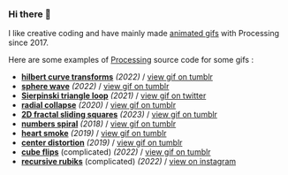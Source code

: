 ### Hi there 👋

I like creative coding and have mainly made [animated gifs](https://bleuje.com/animationsite/) with Processing since 2017.

Here are some examples of [Processing](https://processing.org/) source code for some gifs :

- [**hilbert curve transforms**](https://gist.github.com/Bleuje/0917441d809d5eccf4ddcfc6a5b787d9) *(2022)* / [view gif on tumblr](https://necessary-disorder.tumblr.com/post/684049569049395200)
- [**sphere wave**](https://gist.github.com/Bleuje/bd3e59266899687c11dbca39f1ffd7ae) *(2022)* / [view gif on tumblr](https://necessary-disorder.tumblr.com/post/686420135511310336)
- [**Sierpinski triangle loop**](https://gist.github.com/Bleuje/1307e4c10898b93a25e159edbef8ea3c) *(2021)* / [view gif on twitter](https://twitter.com/etiennejcb/status/1367173073250758661)
- [**radial collapse**](https://gist.github.com/Bleuje/3889f5ec12645c5d4ffd24cf7f96282a) *(2020)* / [view gif on tumblr](https://necessary-disorder.tumblr.com/post/190213558568)
- [**2D fractal sliding squares**](https://gist.github.com/Bleuje/5a71f27afedfb7869daf8c81f7a05367) *(2023)* / [view gif on tumblr](https://necessary-disorder.tumblr.com/post/714960118674030592)
- [**numbers spiral**](https://gist.github.com/Bleuje/c80e14b134090e453eefed3ae890a88c) *(2018)* / [view gif on tumblr](https://necessary-disorder.tumblr.com/post/178317829028)
- [**heart smoke**](https://gist.github.com/Bleuje/020c562051ca8175e63a176487819b08) *(2019)* / [view gif on tumblr](https://necessary-disorder.tumblr.com/post/655712545142980608)
- [**center distortion**](https://gist.github.com/Bleuje/093adf9143e4b84f12f1b14bd8090d8c) *(2019)* / [view gif on tumblr](https://necessary-disorder.tumblr.com/post/183498773288)
- [**cube flips**](https://github.com/Bleuje/cubeflips-animation) (complicated) *(2022)* / [view gif on tumblr](https://necessary-disorder.tumblr.com/post/674087417259638784)
- [**recursive rubiks**](https://github.com/Bleuje/recursiverubiks) (complicated) *(2022)* / [view on instagram](https://www.instagram.com/p/Cj0kCVJg4uT/)
